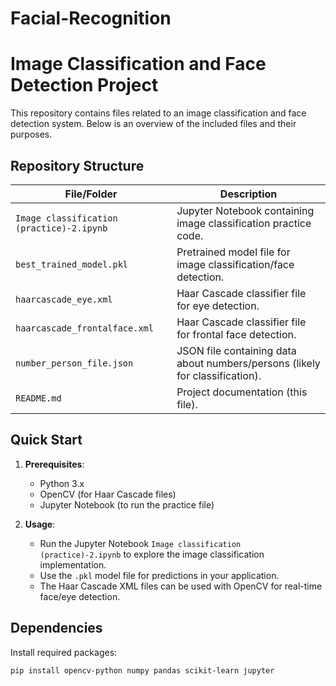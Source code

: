 # Facial-Recognition

# Image Classification and Face Detection Project

This repository contains files related to an image classification and face detection system. Below is an overview of the included files and their purposes.

## Repository Structure

| File/Folder                  | Description                                                                 |
|------------------------------|-----------------------------------------------------------------------------|
| `Image classification (practice)-2.ipynb` | Jupyter Notebook containing image classification practice code.             |
| `best_trained_model.pkl`     | Pretrained model file for image classification/face detection.              |
| `haarcascade_eye.xml`        | Haar Cascade classifier file for eye detection.                             |
| `haarcascade_frontalface.xml`| Haar Cascade classifier file for frontal face detection.                    |
| `number_person_file.json`    | JSON file containing data about numbers/persons (likely for classification).|
| `README.md`                  | Project documentation (this file).                                          |

## Quick Start

1. **Prerequisites**:
   - Python 3.x
   - OpenCV (for Haar Cascade files)
   - Jupyter Notebook (to run the practice file)

2. **Usage**:
   - Run the Jupyter Notebook `Image classification (practice)-2.ipynb` to explore the image classification implementation.
   - Use the `.pkl` model file for predictions in your application.
   - The Haar Cascade XML files can be used with OpenCV for real-time face/eye detection.

## Dependencies

Install required packages:
```bash
pip install opencv-python numpy pandas scikit-learn jupyter
